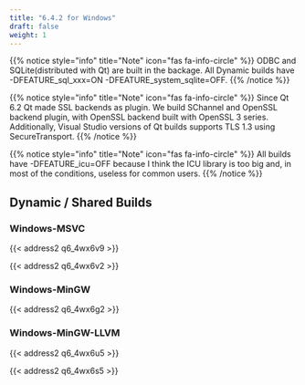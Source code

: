 ```yaml
---
title: "6.4.2 for Windows"
draft: false
weight: 1
---
```


{{% notice style="info" title="Note"  icon="fas fa-info-circle" %}}
ODBC and SQLite(distributed with Qt) are built in the backage. All Dynamic builds have -DFEATURE_sql_xxx=ON -DFEATURE_system_sqlite=OFF.
{{% /notice %}}

{{% notice style="info" title="Note"  icon="fas fa-info-circle" %}}
Since Qt 6.2 Qt made SSL backends as plugin.
We build SChannel and OpenSSL backend plugin, with OpenSSL backend built with OpenSSL 3 series. Additionally, Visual Studio versions of Qt builds supports TLS 1.3 using SecureTransport.
{{% /notice %}}

{{% notice style="info" title="Note"  icon="fas fa-info-circle" %}}
All builds have -DFEATURE_icu=OFF because I think the ICU library is too big and, in most of the conditions, useless for common users.
{{% /notice %}}

## Dynamic / Shared Builds

### Windows-MSVC

{{< address2 q6_4wx6v9 >}}

{{< address2 q6_4wx6v2 >}}

### Windows-MinGW

{{< address2 q6_4wx6g2 >}}

### Windows-MinGW-LLVM

{{< address2 q6_4wx6u5 >}}

{{< address2 q6_4wx6s5 >}}
